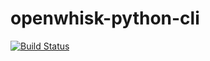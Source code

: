 # openwhisk-python-cli

[![Build Status](https://travis-ci.org/openwhisk/openwhisk-client-python.svg?branch=master)](https://travis-ci.org/openwhisk/openwhisk-client-python)
